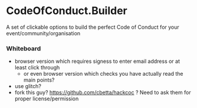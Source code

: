 # CodeOfConduct.Builder

A set of clickable options to build the perfect Code of Conduct for your event/community/organisation

### Whiteboard
- browser version which requires signess to enter email address or at least click through
  - or even browser version which checks you have actually read the main points?
- use glitch?
- fork this guy? https://github.com/cbetta/hackcoc ? Need to ask them for proper license/permission
